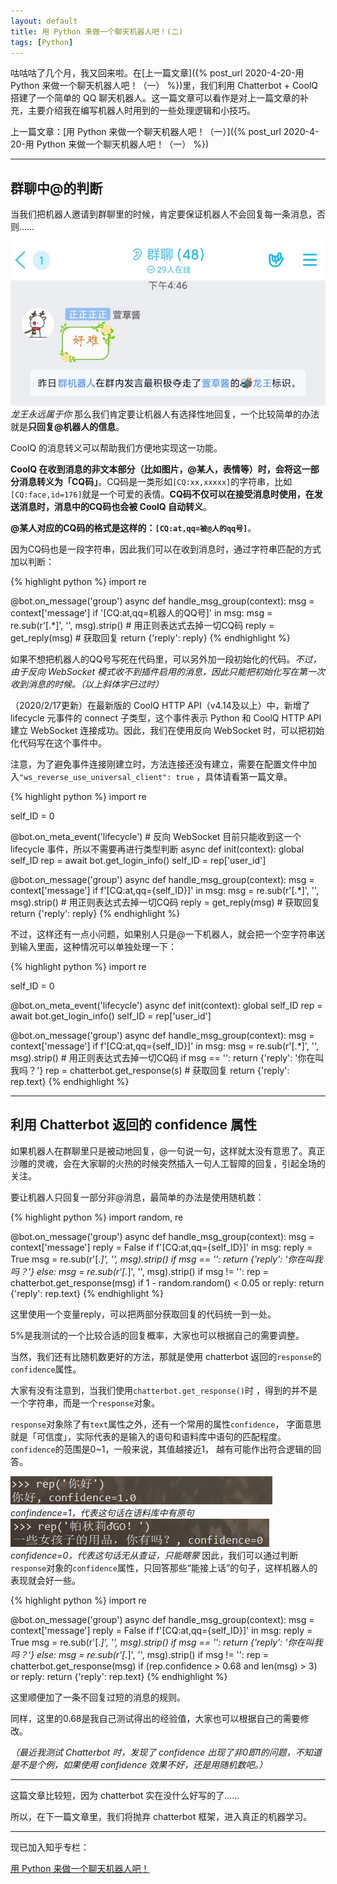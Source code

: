 ```yaml
---
layout: default
title: 用 Python 来做一个聊天机器人吧！(二)
tags: [Python]
---
```



咕咕咕了几个月，我又回来啦。在[上一篇文章]({% post_url 2020-4-20-用 Python 来做一个聊天机器人吧！（一） %})里，我们利用 Chatterbot + CoolQ 搭建了一个简单的 QQ 聊天机器人。这一篇文章可以看作是对上一篇文章的补充，主要介绍我在编写机器人时用到的一些处理逻辑和小技巧。

上一篇文章：[用 Python 来做一个聊天机器人吧！（一）]({% post_url 2020-4-20-用 Python 来做一个聊天机器人吧！（一） %})

---
## 群聊中@的判断
当我们把机器人邀请到群聊里的时候，肯定要保证机器人不会回复每一条消息，否则……

![l:龙王永远属于你.jpg](/res/龙王永远属于你.jpg)
*龙王永远属于你*
那么我们肯定要让机器人有选择性地回复，一个比较简单的办法就是**只回复@机器人的信息**。

CoolQ 的消息转义可以帮助我们方便地实现这一功能。

**CoolQ 在收到消息的非文本部分（比如图片，@某人，表情等）时，会将这一部分消息转义为「CQ码」**。CQ码是一类形如`[CQ:xx,xxxxx]`的字符串，比如`[CQ:face,id=176]`就是一个可爱的表情。**CQ码不仅可以在接受消息时使用，在发送消息时，消息中的CQ码也会被 CoolQ 自动转义**。

**@某人对应的CQ码的格式是这样的：`[CQ:at,qq=被@人的qq号]`**。 

因为CQ码也是一段字符串，因此我们可以在收到消息时，通过字符串匹配的方式加以判断：

{% highlight python %}
import re

@bot.on_message('group')
async def handle_msg_group(context):
    msg = context['message']
    if '[CQ:at,qq=机器人的QQ号]' in msg:
        msg = re.sub(r'\[.*\]', '', msg).strip() # 用正则表达式去掉一切CQ码
        reply = get_reply(msg) # 获取回复
        return {'reply': reply}
{% endhighlight %}


如果不想把机器人的QQ号写死在代码里，可以另外加一段初始化的代码。*不过，由于反向 WebSocket 模式收不到插件启用的消息，因此只能把初始化写在第一次收到消息的时候。（以上斜体字已过时）*

（2020/2/17更新）在最新版的 CoolQ HTTP API（v4.14及以上）中，新增了 lifecycle 元事件的 connect 子类型，这个事件表示 Python 和 CoolQ HTTP API 建立 WebSocket 连接成功。因此，我们在使用反向 WebSocket 时，可以把初始化代码写在这个事件中。

注意，为了避免事件连接刚建立时，方法连接还没有建立，需要在配置文件中加入`"ws_reverse_use_universal_client": true` ，具体请看第一篇文章。

{% highlight python %}
import re

self_ID = 0
    
@bot.on_meta_event('lifecycle') # 反向 WebSocket 目前只能收到这一个 lifecycle 事件，所以不需要再进行类型判断
async def init(context):
    global self_ID
    rep = await bot.get_login_info()
    self_ID = rep['user_id']

@bot.on_message('group')
async def handle_msg_group(context):
    msg = context['message']
    if f'[CQ:at,qq={self_ID}]' in msg:
        msg = re.sub(r'\[.*\]', '', msg).strip() # 用正则表达式去掉一切CQ码
        reply = get_reply(msg) # 获取回复
        return {'reply': reply}
{% endhighlight %}


不过，这样还有一点小问题，如果别人只是@一下机器人，就会把一个空字符串送到输入里面，这种情况可以单独处理一下：

{% highlight python %}
import re

self_ID = 0
    
@bot.on_meta_event('lifecycle')
async def init(context):
    global self_ID
    rep = await bot.get_login_info()
    self_ID = rep['user_id']

@bot.on_message('group')
async def handle_msg_group(context):
    msg = context['message']
    if f'[CQ:at,qq={self_ID}]' in msg:
        msg = re.sub(r'\[.*\]', '', msg).strip() # 用正则表达式去掉一切CQ码
        if msg == '':
            return {'reply': '你在叫我吗？'}
        rep = chatterbot.get_response(s) # 获取回复
        return {'reply': rep.text}
{% endhighlight %}


---
## 利用 Chatterbot 返回的 confidence 属性
如果机器人在群聊里只是被动地回复，@一句说一句，这样就太没有意思了。真正沙雕的灵魂，会在大家聊的火热的时候突然插入一句人工智障的回复，引起全场的关注。

要让机器人只回复一部分非@消息，最简单的办法是使用随机数：

{% highlight python %}
import random, re

@bot.on_message('group')
async def handle_msg_group(context):
    msg = context['message']
    reply = False
    if f'[CQ:at,qq={self_ID}]' in msg:
        reply = True
        msg = re.sub(r'\[.*\]', '', msg).strip()
        if msg == '':
            return {'reply': '你在叫我吗？'}
    else:
        msg = re.sub(r'\[.*\]', '', msg).strip()
    if msg != '':
        rep = chatterbot.get_response(msg)
        if 1 - random.random() < 0.05 or reply:
            return {'reply': rep.text}
{% endhighlight %}


这里使用一个变量reply，可以把两部分获取回复的代码统一到一处。

5%是我测试的一个比较合适的回复概率，大家也可以根据自己的需要调整。

当然，我们还有比随机数更好的方法，那就是使用 chatterbot 返回的`response`的`confidence`属性。

大家有没有注意到，当我们使用`chatterbot.get_response()`时 ，得到的并不是一个字符串，而是一个`response`对象。

`response`对象除了有`text`属性之外，还有一个常用的属性`confidence`， 字面意思就是「可信度」，实际代表的是输入的语句和语料库中语句的匹配程度。`confidence`的范围是0~1，一般来说，其值越接近1， 越有可能作出符合逻辑的回答。

![l:Confidence1.jpg](/res/Confidence1.jpg)
*confindence=1，代表这句话在语料库中有原句*
![l:Confidence0.jpg](/res/Confidence0.jpg)
*confidence=0，代表这句话无从查证，只能瞎蒙*
因此，我们可以通过判断`response`对象的`confidence`属性，只回答那些“能接上话”的句子，这样机器人的表现就会好一些。 

{% highlight python %}
import re

@bot.on_message('group')
async def handle_msg_group(context):
    msg = context['message']
    reply = False
    if f'[CQ:at,qq={self_ID}]' in msg:
        reply = True
        msg = re.sub(r'\[.*\]', '', msg).strip()
        if msg == '':
            return {'reply': '你在叫我吗？'}
    else:
        msg = re.sub(r'\[.*\]', '', msg).strip()
    if msg != '':
        rep = chatterbot.get_response(msg)
        if (rep.confidence > 0.68 and len(msg) > 3) or reply:
            return {'reply': rep.text}
{% endhighlight %}


这里顺便加了一条不回复过短的消息的规则。

同样，这里的0.68是我自己测试得出的经验值，大家也可以根据自己的需要修改。

*（最近我测试 Chatterbot 时，发现了 confidence 出现了非0即1的问题，不知道是不是个例，如果使用 confidence 效果不好，还是用随机数吧。）*

---
这篇文章比较短，因为 chatterbot 实在没什么好写的了……

所以，在下一篇文章里，我们将抛弃 chatterbot 框架，进入真正的机器学习。

---
现已加入知乎专栏：

[用 Python 来做一个聊天机器人吧！](https://zhuanlan.zhihu.com/c_1209057994874728448)


